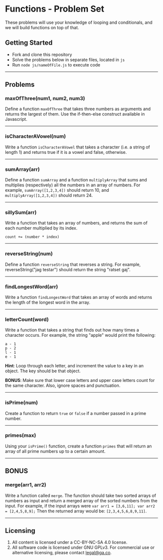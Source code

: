 # Functions - Problem Set

These problems will use your knowledge of looping and conditionals, and we will build functions on top of that.

## Getting Started

* Fork and clone this repository
* Solve the problems below in separate files, located in `js`
* Run `node js/nameOfFile.js` to execute code

---

## Problems

### maxOfThree(num1, num2, num3)

Define a function `maxOfThree` that takes three numbers as arguments and returns the largest of them. Use the if-then-else construct available in Javascript. 

---

### isCharacterAVowel(num)

Write a function `isCharacterAVowel` that takes a character (i.e. a string of length 1) and returns true if it is a vowel and false, otherwise.

---

### sumArray(arr)

Define a function `sumArray` and a function `multiplyArray` that sums and multiplies (respectively) all the numbers in an array of numbers. For example, `sumArray([1,2,3,4])` should return 10, and `multiplyArray([1,2,3,4])` should return 24.

---

### sillySum(arr)

Write a function that takes an array of numbers, and returns the sum of each number multiplied by its index.

`count += (number * index)`

---

### reverseString(num)

Define a function `reverseString` that reverses a string. For example, reverseString("jag testar") should return the string "ratset gaj".

---

### findLongestWord(arr)

Write a function `findLongestWord` that takes an array of words and returns the length of the longest word in the array.

---

### letterCount(word)

Write a function that takes a string that finds out how many times a character occurs.  For example, the string "apple" would print the following:

```
a - 1
p - 2
l - 1
e - 1
```

**Hint**: Loop through each letter, and increment the value to a key in an object. The key should be that object.

**BONUS**: Make sure that lower case letters and upper case letters count for the same character.  Also, ignore spaces and punctuation.

---

### isPrime(num)
Create a function to return `true` or `false` if a number passed in a prime number.

---

### primes(max)
Using your `isPrime()` function, create a function `primes` that will return an array of all prime numbers up to a certain amount.

---

## BONUS

### merge(arr1, arr2)

Write a function called ```merge```.  The function should take two sorted arrays of numbers as input and return a merged array of the sorted numbers from the input.  For example, if the input arrays were `var arr1 = [3,6,11]; var arr2 = [2,4,5,8,9];`  Then the returned array would be: `[2,3,4,5,6,8,9,11]`.

---

## Licensing
1. All content is licensed under a CC-BY-NC-SA 4.0 license.
2. All software code is licensed under GNU GPLv3. For commercial use or alternative licensing, please contact legal@ga.co.

